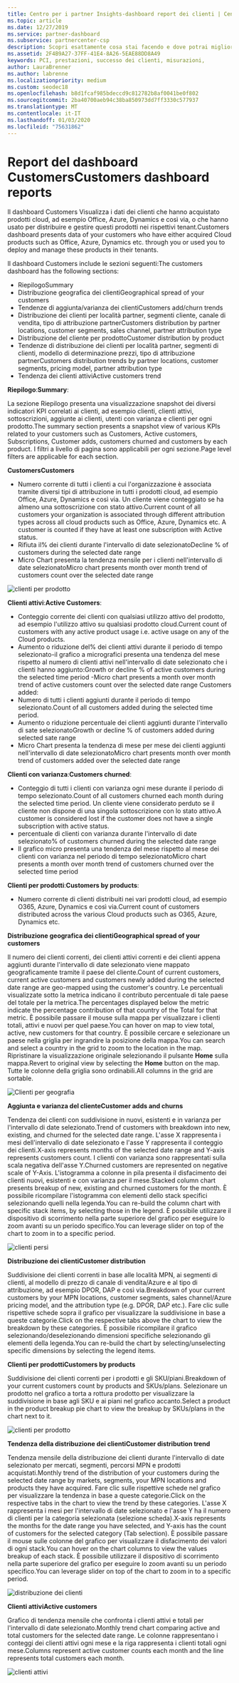 ```yaml
---
title: Centro per i partner Insights-dashboard report dei clienti | Centro per i partner
ms.topic: article
ms.date: 12/27/2019
ms.service: partner-dashboard
ms.subservice: partnercenter-csp
description: Scopri esattamente cosa stai facendo e dove potrai migliorare le vendite e la distribuzione, nonché lo sviluppo dei clienti
ms.assetid: 2F4B9A27-37FF-41E4-8A26-5EAE88DD8A49
keywords: PCI, prestazioni, successo dei clienti, misurazioni,
author: LauraBrenner
ms.author: labrenne
ms.localizationpriority: medium
ms.custom: seodec18
ms.openlocfilehash: b8d1fcaf985bdeccd9c812782b8af0041be0f802
ms.sourcegitcommit: 2ba40700aeb94c38ba850973dd7ff3330c577937
ms.translationtype: MT
ms.contentlocale: it-IT
ms.lasthandoff: 01/03/2020
ms.locfileid: "75631862"
---
```

# <a name="customers-dashboard-reports"></a><span data-ttu-id="57229-104">Report del dashboard Customers</span><span class="sxs-lookup"><span data-stu-id="57229-104">Customers dashboard reports</span></span>

<span data-ttu-id="57229-105">Il dashboard Customers Visualizza i dati dei clienti che hanno acquistato prodotti cloud, ad esempio Office, Azure, Dynamics e così via, o che hanno usato per distribuire e gestire questi prodotti nei rispettivi tenant.</span><span class="sxs-lookup"><span data-stu-id="57229-105">Customers dashboard presents data of your customers who have either acquired Cloud products such as Office, Azure, Dynamics etc. through you or used you to deploy and manage these products in their tenants.</span></span> 
 
<span data-ttu-id="57229-106">Il dashboard Customers include le sezioni seguenti:</span><span class="sxs-lookup"><span data-stu-id="57229-106">The customers dashboard has the following sections:</span></span> 

- <span data-ttu-id="57229-107">Riepilogo</span><span class="sxs-lookup"><span data-stu-id="57229-107">Summary</span></span>  
- <span data-ttu-id="57229-108">Distribuzione geografica dei clienti</span><span class="sxs-lookup"><span data-stu-id="57229-108">Geographical spread of your customers</span></span> 
- <span data-ttu-id="57229-109">Tendenze di aggiunta/varianza dei clienti</span><span class="sxs-lookup"><span data-stu-id="57229-109">Customers add/churn trends</span></span> 
- <span data-ttu-id="57229-110">Distribuzione dei clienti per località partner, segmenti cliente, canale di vendita, tipo di attribuzione partner</span><span class="sxs-lookup"><span data-stu-id="57229-110">Customers distribution by partner locations, customer segments, sales channel, partner attribution type</span></span> 
- <span data-ttu-id="57229-111">Distribuzione del cliente per prodotto</span><span class="sxs-lookup"><span data-stu-id="57229-111">Customer distribution by product</span></span> 
- <span data-ttu-id="57229-112">Tendenze di distribuzione dei clienti per località partner, segmenti di clienti, modello di determinazione prezzi, tipo di attribuzione partner</span><span class="sxs-lookup"><span data-stu-id="57229-112">Customers distribution trends by partner locations, customer segments, pricing model, partner attribution type</span></span> 
- <span data-ttu-id="57229-113">Tendenza dei clienti attivi</span><span class="sxs-lookup"><span data-stu-id="57229-113">Active customers trend</span></span> 

<span data-ttu-id="57229-114">**Riepilogo**:</span><span class="sxs-lookup"><span data-stu-id="57229-114">**Summary**:</span></span> 

<span data-ttu-id="57229-115">La sezione Riepilogo presenta una visualizzazione snapshot dei diversi indicatori KPI correlati ai clienti, ad esempio clienti, clienti attivi, sottoscrizioni, aggiunte ai clienti, utenti con varianza e clienti per ogni prodotto.</span><span class="sxs-lookup"><span data-stu-id="57229-115">The summary section presents a snapshot view of various KPIs related to your customers such as Customers, Active customers, Subscriptions, Customer adds, customers churned and customers by each product.</span></span> <span data-ttu-id="57229-116">I filtri a livello di pagina sono applicabili per ogni sezione.</span><span class="sxs-lookup"><span data-stu-id="57229-116">Page level filters are applicable for each section.</span></span> 

<span data-ttu-id="57229-117">**Customers**</span><span class="sxs-lookup"><span data-stu-id="57229-117">**Customers**</span></span>

- <span data-ttu-id="57229-118">Numero corrente di tutti i clienti a cui l'organizzazione è associata tramite diversi tipi di attribuzione in tutti i prodotti cloud, ad esempio Office, Azure, Dynamics e così via. Un cliente viene conteggiato se ha almeno una sottoscrizione con stato attivo.</span><span class="sxs-lookup"><span data-stu-id="57229-118">Current count of all customers your organization is associated through different attribution types across all cloud products such as Office, Azure, Dynamics etc. A customer is counted if they have at least one subscription with Active status.</span></span>  
-  <span data-ttu-id="57229-119">Rifiuta il% dei clienti durante l'intervallo di date selezionato</span><span class="sxs-lookup"><span data-stu-id="57229-119">Decline % of customers during the selected date range</span></span> 
- <span data-ttu-id="57229-120">Micro Chart presenta la tendenza mensile per i clienti nell'intervallo di date selezionato</span><span class="sxs-lookup"><span data-stu-id="57229-120">Micro chart presents month over month trend of customers count over the selected date range</span></span>

![clienti per prodotto](images/pci/customerproduct.png)

<span data-ttu-id="57229-122">**Clienti attivi**:</span><span class="sxs-lookup"><span data-stu-id="57229-122">**Active Customers**:</span></span> 

- <span data-ttu-id="57229-123">Conteggio corrente dei clienti con qualsiasi utilizzo attivo del prodotto, ad esempio l'utilizzo attivo su qualsiasi prodotto cloud.</span><span class="sxs-lookup"><span data-stu-id="57229-123">Current count of customers with any active product usage i.e. active usage on any of the Cloud products.</span></span> 
- <span data-ttu-id="57229-124">Aumento o riduzione del% dei clienti attivi durante il periodo di tempo selezionato-il grafico a micrografici presenta una tendenza del mese rispetto al numero di clienti attivi nell'intervallo di date selezionato che i clienti hanno aggiunto:</span><span class="sxs-lookup"><span data-stu-id="57229-124">Growth or decline % of active customers during the selected time period -Micro chart presents a month over month trend of active customers count over the selected date range Customers added:</span></span> 
- <span data-ttu-id="57229-125">Numero di tutti i clienti aggiunti durante il periodo di tempo selezionato.</span><span class="sxs-lookup"><span data-stu-id="57229-125">Count of all customers added during the selected time period.</span></span>   
- <span data-ttu-id="57229-126">Aumento o riduzione percentuale dei clienti aggiunti durante l'intervallo di sate selezionato</span><span class="sxs-lookup"><span data-stu-id="57229-126">Growth or decline % of customers added during selected sate range</span></span> 
- <span data-ttu-id="57229-127">Micro Chart presenta la tendenza di mese per mese dei clienti aggiunti nell'intervallo di date selezionato</span><span class="sxs-lookup"><span data-stu-id="57229-127">Micro chart presents month over month trend of customers added over the selected date range</span></span> 

<span data-ttu-id="57229-128">**Clienti con varianza**:</span><span class="sxs-lookup"><span data-stu-id="57229-128">**Customers churned**:</span></span> 
- <span data-ttu-id="57229-129">Conteggio di tutti i clienti con varianza ogni mese durante il periodo di tempo selezionato.</span><span class="sxs-lookup"><span data-stu-id="57229-129">Count of all customers churned each month during the selected time period.</span></span> <span data-ttu-id="57229-130">Un cliente viene considerato perduto se il cliente non dispone di una singola sottoscrizione con lo stato attivo.</span><span class="sxs-lookup"><span data-stu-id="57229-130">A customer is considered lost if the customer does not have a single subscription with active status.</span></span> 
- <span data-ttu-id="57229-131">percentuale di clienti con varianza durante l'intervallo di date selezionato</span><span class="sxs-lookup"><span data-stu-id="57229-131">% of customers churned during the selected date range</span></span> 
- <span data-ttu-id="57229-132">Il grafico micro presenta una tendenza del mese rispetto al mese dei clienti con varianza nel periodo di tempo selezionato</span><span class="sxs-lookup"><span data-stu-id="57229-132">Micro chart presents a month over month trend of customers churned over the selected time period</span></span> 
 
<span data-ttu-id="57229-133">**Clienti per prodotti**:</span><span class="sxs-lookup"><span data-stu-id="57229-133">**Customers by products**:</span></span> 
- <span data-ttu-id="57229-134">Numero corrente di clienti distribuiti nei vari prodotti cloud, ad esempio O365, Azure, Dynamics e così via.</span><span class="sxs-lookup"><span data-stu-id="57229-134">Current count of customers distributed across the various Cloud products such as O365, Azure, Dynamics etc.</span></span>  

<span data-ttu-id="57229-135">**Distribuzione geografica dei clienti**</span><span class="sxs-lookup"><span data-stu-id="57229-135">**Geographical spread of your customers**</span></span>

<span data-ttu-id="57229-136">Il numero dei clienti correnti, dei clienti attivi correnti e dei clienti appena aggiunti durante l'intervallo di date selezionato viene mappato geograficamente tramite il paese del cliente.</span><span class="sxs-lookup"><span data-stu-id="57229-136">Count of current customers, current active customers and customers newly added during the selected date range are geo-mapped using the customer's country.</span></span> <span data-ttu-id="57229-137">Le percentuali visualizzate sotto la metrica indicano il contributo percentuale di tale paese del totale per la metrica.</span><span class="sxs-lookup"><span data-stu-id="57229-137">The percentages displayed below the metric indicate the percentage contribution of that country of the Total for that metric.</span></span> <span data-ttu-id="57229-138">È possibile passare il mouse sulla mappa per visualizzare i clienti totali, attivi e nuovi per quel paese.</span><span class="sxs-lookup"><span data-stu-id="57229-138">You can hover on map to view total, active, new customers for that country.</span></span> <span data-ttu-id="57229-139">È possibile cercare e selezionare un paese nella griglia per ingrandire la posizione della mappa.</span><span class="sxs-lookup"><span data-stu-id="57229-139">You can search and select a country in the grid to zoom to the location in the map.</span></span> <span data-ttu-id="57229-140">Ripristinare la visualizzazione originale selezionando il pulsante **Home** sulla mappa.</span><span class="sxs-lookup"><span data-stu-id="57229-140">Revert to original view by selecting the **Home** button on the map.</span></span> <span data-ttu-id="57229-141">Tutte le colonne della griglia sono ordinabili.</span><span class="sxs-lookup"><span data-stu-id="57229-141">All columns in the grid are sortable.</span></span>  

![Clienti per geografia](images/pci/customersgeo.png)

<span data-ttu-id="57229-143">**Aggiunta e varianza del cliente**</span><span class="sxs-lookup"><span data-stu-id="57229-143">**Customer adds and churns**</span></span>

<span data-ttu-id="57229-144">Tendenza dei clienti con suddivisione in nuovi, esistenti e in varianza per l'intervallo di date selezionato.</span><span class="sxs-lookup"><span data-stu-id="57229-144">Trend of customers with breakdown into new, existing, and churned for the selected date range.</span></span> <span data-ttu-id="57229-145">L'asse X rappresenta i mesi dell'intervallo di date selezionato e l'asse Y rappresenta il conteggio dei clienti.</span><span class="sxs-lookup"><span data-stu-id="57229-145">X-axis represents months of the selected date range and Y-axis represents customers count.</span></span> <span data-ttu-id="57229-146">I clienti con varianza sono rappresentati sulla scala negativa dell'asse Y.</span><span class="sxs-lookup"><span data-stu-id="57229-146">Churned customers are represented on negative scale of Y-Axis.</span></span> <span data-ttu-id="57229-147">L'istogramma a colonne in pila presenta il disfacimento dei clienti nuovi, esistenti e con varianza per il mese.</span><span class="sxs-lookup"><span data-stu-id="57229-147">Stacked column chart presents breakup of new, existing and churned customers for the month.</span></span> <span data-ttu-id="57229-148">È possibile ricompilare l'istogramma con elementi dello stack specifici selezionando quelli nella legenda.</span><span class="sxs-lookup"><span data-stu-id="57229-148">You can re-build the column chart with specific stack items, by selecting those in the legend.</span></span> <span data-ttu-id="57229-149">È possibile utilizzare il dispositivo di scorrimento nella parte superiore del grafico per eseguire lo zoom avanti su un periodo specifico.</span><span class="sxs-lookup"><span data-stu-id="57229-149">You can leverage slider on top of the chart to zoom in to a specific period.</span></span> 

![clienti persi](images/pci/customerslost.png)

<span data-ttu-id="57229-151">**Distribuzione dei clienti**</span><span class="sxs-lookup"><span data-stu-id="57229-151">**Customer distribution**</span></span>

<span data-ttu-id="57229-152">Suddivisione dei clienti correnti in base alle località MPN, ai segmenti di clienti, al modello di prezzo di canale di vendita/Azure e al tipo di attribuzione, ad esempio DPOR, DAP e così via.</span><span class="sxs-lookup"><span data-stu-id="57229-152">Breakdown of your current customers by your MPN locations, customer segments, sales channel/Azure pricing model, and the attribution type (e.g. DPOR, DAP etc.).</span></span> <span data-ttu-id="57229-153">Fare clic sulle rispettive schede sopra il grafico per visualizzare la suddivisione in base a queste categorie.</span><span class="sxs-lookup"><span data-stu-id="57229-153">Click on the respective tabs above the chart to view the breakdown by these categories.</span></span> <span data-ttu-id="57229-154">È possibile ricompilare il grafico selezionando/deselezionando dimensioni specifiche selezionando gli elementi della legenda.</span><span class="sxs-lookup"><span data-stu-id="57229-154">You can re-build the chart by selecting/unselecting specific dimensions by selecting the legend items.</span></span> 

<span data-ttu-id="57229-155">**Clienti per prodotti**</span><span class="sxs-lookup"><span data-stu-id="57229-155">**Customers by products**</span></span>

<span data-ttu-id="57229-156">Suddivisione dei clienti correnti per i prodotti e gli SKU/piani.</span><span class="sxs-lookup"><span data-stu-id="57229-156">Breakdown of your current customers count by products and SKUs/plans.</span></span> <span data-ttu-id="57229-157">Selezionare un prodotto nel grafico a torta a rottura prodotto per visualizzare la suddivisione in base agli SKU e ai piani nel grafico accanto.</span><span class="sxs-lookup"><span data-stu-id="57229-157">Select a product in the product breakup pie chart to view the breakup by SKUs/plans in the chart next to it.</span></span>

![clienti per prodotto](images/pci/customerbyprod.png)



<span data-ttu-id="57229-159">**Tendenza della distribuzione dei clienti**</span><span class="sxs-lookup"><span data-stu-id="57229-159">**Customer distribution trend**</span></span> 

<span data-ttu-id="57229-160">Tendenza mensile della distribuzione dei clienti durante l'intervallo di date selezionato per mercati, segmenti, percorsi MPN e prodotti acquistati.</span><span class="sxs-lookup"><span data-stu-id="57229-160">Monthly trend of the distribution of your customers during the selected date range by markets, segments, your MPN locations and products they have acquired.</span></span> <span data-ttu-id="57229-161">Fare clic sulle rispettive schede nel grafico per visualizzare la tendenza in base a queste categorie.</span><span class="sxs-lookup"><span data-stu-id="57229-161">Click on the respective tabs in the chart to view the trend by these categories.</span></span> <span data-ttu-id="57229-162">L'asse X rappresenta i mesi per l'intervallo di date selezionato e l'asse Y ha il numero di clienti per la categoria selezionata (selezione scheda).</span><span class="sxs-lookup"><span data-stu-id="57229-162">X-axis represents the months for the date range you have selected, and Y-axis has the count of customers for the selected category (Tab selection).</span></span> <span data-ttu-id="57229-163">È possibile passare il mouse sulle colonne del grafico per visualizzare il disfacimento dei valori di ogni stack.</span><span class="sxs-lookup"><span data-stu-id="57229-163">You can hover on the chart columns to view the values breakup of each stack.</span></span> <span data-ttu-id="57229-164">È possibile utilizzare il dispositivo di scorrimento nella parte superiore del grafico per eseguire lo zoom avanti su un periodo specifico.</span><span class="sxs-lookup"><span data-stu-id="57229-164">You can leverage slider on top of the chart to zoom in to a specific period.</span></span>   

![distribuzione dei clienti](images/pci/customerdistri.png)

<span data-ttu-id="57229-166">**Clienti attivi**</span><span class="sxs-lookup"><span data-stu-id="57229-166">**Active customers**</span></span>

<span data-ttu-id="57229-167">Grafico di tendenza mensile che confronta i clienti attivi e totali per l'intervallo di date selezionato.</span><span class="sxs-lookup"><span data-stu-id="57229-167">Monthly trend chart comparing active and total customers for the selected date range.</span></span> <span data-ttu-id="57229-168">Le colonne rappresentano i conteggi dei clienti attivi ogni mese e la riga rappresenta i clienti totali ogni mese.</span><span class="sxs-lookup"><span data-stu-id="57229-168">Columns represent active customer counts each month and the line represents total customers each month.</span></span> 

![clienti attivi](images/pci/activecustomer.png)
